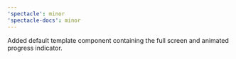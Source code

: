 ```yaml
---
'spectacle': minor
'spectacle-docs': minor
---
```


Added default template component containing the full screen and animated progress indicator.

